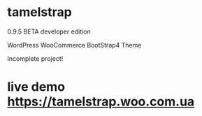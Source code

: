 # tamelstrap

0.9.5 BETA developer edition

WordPress WooCommerce BootStrap4 Theme

Incomplete project!

# live demo https://tamelstrap.woo.com.ua